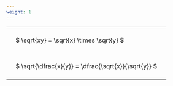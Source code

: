 ```yaml
---
weight: 1
---
```


<style type="text/css">
#T_1be02 th.col_heading {
  text-align: left;
  font-size: 1em;
}
#T_1be02 td {
  text-align: left;
  font-size: 1em;
  padding: 1.5em;
}
</style>
<table id="T_1be02">
  <thead>
  </thead>
  <tbody>
    <tr>
      <td id="T_1be02_row0_col0" class="data row0 col0" >$ \sqrt{xy} = \sqrt{x} \times \sqrt{y} $</td>
    </tr>
    <tr>
      <td id="T_1be02_row1_col0" class="data row1 col0" >$ \sqrt{\dfrac{x}{y}} = \dfrac{\sqrt{x}}{\sqrt{y}} $</td>
    </tr>
  </tbody>
</table>
